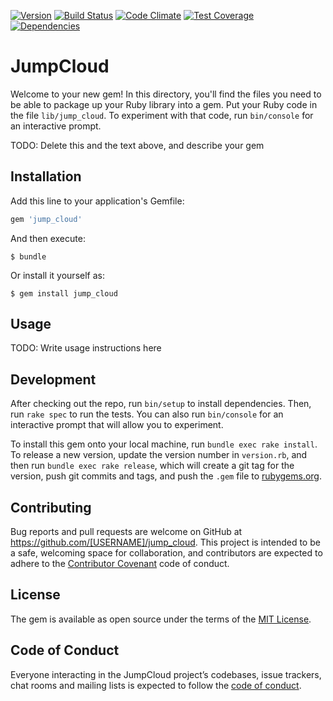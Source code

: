 [![Version      ](https://img.shields.io/gem/v/jump_cloud.svg?maxAge=2592000)](https://rubygems.org/gems/jump_cloud)
[![Build Status ](https://travis-ci.org/TwilightCoders/jump_cloud.svg)](https://travis-ci.org/TwilightCoders/jump_cloud)
[![Code Climate ](https://api.codeclimate.com/v1/badges/c551761bd36839129013/maintainability)](https://codeclimate.com/github/TwilightCoders/jump_cloud/maintainability)
[![Test Coverage](https://codeclimate.com/github/TwilightCoders/jump_cloud/badges/coverage.svg)](https://codeclimate.com/github/TwilightCoders/jump_cloud/coverage)
[![Dependencies ](https://gemnasium.com/badges/github.com/TwilightCoders/jump_cloud.svg)](https://gemnasium.com/github.com/TwilightCoders/jump_cloud)

# JumpCloud

Welcome to your new gem! In this directory, you'll find the files you need to be able to package up your Ruby library into a gem. Put your Ruby code in the file `lib/jump_cloud`. To experiment with that code, run `bin/console` for an interactive prompt.

TODO: Delete this and the text above, and describe your gem

## Installation

Add this line to your application's Gemfile:

```ruby
gem 'jump_cloud'
```

And then execute:

    $ bundle

Or install it yourself as:

    $ gem install jump_cloud

## Usage

TODO: Write usage instructions here

## Development

After checking out the repo, run `bin/setup` to install dependencies. Then, run `rake spec` to run the tests. You can also run `bin/console` for an interactive prompt that will allow you to experiment.

To install this gem onto your local machine, run `bundle exec rake install`. To release a new version, update the version number in `version.rb`, and then run `bundle exec rake release`, which will create a git tag for the version, push git commits and tags, and push the `.gem` file to [rubygems.org](https://rubygems.org).

## Contributing

Bug reports and pull requests are welcome on GitHub at https://github.com/[USERNAME]/jump_cloud. This project is intended to be a safe, welcoming space for collaboration, and contributors are expected to adhere to the [Contributor Covenant](http://contributor-covenant.org) code of conduct.

## License

The gem is available as open source under the terms of the [MIT License](https://opensource.org/licenses/MIT).

## Code of Conduct

Everyone interacting in the JumpCloud project’s codebases, issue trackers, chat rooms and mailing lists is expected to follow the [code of conduct](https://github.com/[USERNAME]/jump_cloud/blob/master/CODE_OF_CONDUCT.md).

